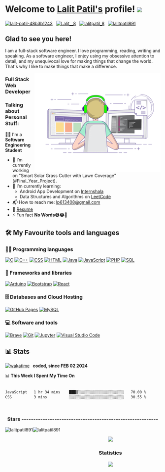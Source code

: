 <!---img src="https://raw.githubusercontent.com/BEPb/BEPb/5c63fa170d1cbbb0b1974f05a3dbe6aca3f5b7f3/assets/Bottom_up.svg" width="100%" /----->
# Welcome to [Lalit Patil's](https://github.com/lalitpatil891) profile! <a href="https://github.com/lalitpatil891"><img src="https://media.giphy.com/media/hvRJCLFzcasrR4ia7z/giphy.gif" width="25px"></a>
<a href="https://linkedin.com/in/lalit-patil-48b3b1243" target="_blank"><img align="center" src="https://raw.githubusercontent.com/rahuldkjain/github-profile-readme-generator/master/src/images/icons/Social/linked-in-alt.svg" alt="lalit-patil-48b3b1243" height="30" width="40" /></a>
&nbsp;
<a href="https://twitter.com/Lalit__8" target="_blank"><img align="center" src="https://raw.githubusercontent.com/rahuldkjain/github-profile-readme-generator/master/src/images/icons/Social/twitter.svg" alt="Lalit__8" height="30" width="40" /></a>
&nbsp;
<a href="https://instagram.com/lalitpatil_8" target="_blank"><img align="center" src="https://raw.githubusercontent.com/rahuldkjain/github-profile-readme-generator/master/src/images/icons/Social/instagram.svg" alt="lalitpatil_8" height="30" width="40" /></a>
&nbsp;
<a href="https://fb.com/lalitpatil891" target="_blank"><img align="center" src="https://raw.githubusercontent.com/rahuldkjain/github-profile-readme-generator/master/src/images/icons/Social/facebook.svg" alt="lalitpatil891" height="30" width="40" /></a>
&nbsp;

## Glad to see you here! &nbsp; 

I am a full-stack software engineer. I love programming, reading, writing and speaking.
As a software engineer, I enjoy using my obsessive attention to detail, and my unequivocal love for making things that change the world.
That's why I like to make things that make a difference.

<img align="right" alt="GIF" src="https://github.com/AswinBarath/AswinBarath/blob/master/coding.gif?raw=true" width="408" height="318" />

<h3 align="left">Full Stack Web Developer</h3>

### Talking about Personal Stuff:
  👨‍🎓 I'm a **Software Engineering Student**
- 🔭 I’m currently working on "Smart Solar Grass Cutter with Lawn Coverage" (#Final_Year_Project).
- 🌱 I’m currently learning:
    - Android App Development on [Internshala](https://trainings.internshala.com/android-course/?tracking_source=trainings-dropdown-programming) 
    - Data Structures and Algorithms on [LeetCode](https://leetcode.com/lalitpatil_8/)
- 📬 How to reach me: [lp613408@gmail.com](mailto:lp613408@gmail.com)
- 📝 [Resume](https://drive.google.com/drive/u/0/folders/1ByA_QaUhUdGojqBcY-P8VKv3f5d3pSbx?q=parent:1ByA_QaUhUdGojqBcY-P8VKv3f5d3pSbx)
- ⚡ Fun fact **No Words😅😂🤣**
  
## 🛠️ My Favourite tools and languages

### 👨‍💻 Programming languages
<p>
    <a href="#"><img alt="C" src="https://custom-icon-badges.herokuapp.com/badge/C-03599C.svg?logo=c-in-hexagon&logoColor=white"></a>
    <a href="#"><img alt="C++" src="https://custom-icon-badges.herokuapp.com/badge/C++-9C033A.svg?logo=cpp2&logoColor=white"></a>
    <a href="#"><img alt="CSS" src="https://img.shields.io/badge/CSS-1572B6.svg?logo=css3&logoColor=white"></a>
    <a href="#"><img alt="HTML" src="https://img.shields.io/badge/HTML-E34F26.svg?logo=html5&logoColor=white"></a>
    <a href="#"><img alt="Java" src="https://img.shields.io/badge/Java-007396.svg?logo=java&logoColor=white"></a>
    <a href="#"><img alt="JavaScript" src="https://img.shields.io/badge/JavaScript-F7DF1E.svg?logo=javascript&logoColor=black"></a>
    <a href="#"><img alt="PHP" src="https://img.shields.io/badge/PHP-777BB4.svg?logo=php&logoColor=white"></a>
    <a href="#"><img alt="SQL" src="https://custom-icon-badges.herokuapp.com/badge/SQL-025E8C.svg?logo=database&logoColor=white"></a>
</p>

### 🧰 Frameworks and libraries
<p>
    <a href="#"><img alt="Arduino" src="https://img.shields.io/badge/-Arduino-00979D?logo=Arduino&logoColor=white"></a>
    <a href="#"><img alt="Bootstrap" src="https://img.shields.io/badge/Bootstrap-7952B3.svg?logo=bootstrap&logoColor=white"></a>
    <a href="#"><img alt="React" src="https://img.shields.io/badge/React-20232a.svg?logo=react&logoColor=%2361DAFB"></a>
</p>

### 🗄️ Databases and Cloud Hosting
<p>
    <a href="#"><img alt="GitHub Pages" src="https://img.shields.io/badge/GitHub%20Pages-327FC7.svg?logo=github&logoColor=white"></a>
    <a href="#"><img alt="MySQL" src="https://img.shields.io/badge/MySQL-00f.svg?logo=mysql&logoColor=white"></a>
</p>

### 💻 Software and tools
<p>
    <a href="#"><img alt="Brave" src="https://img.shields.io/badge/-Brave-FB542B?logo=brave&logoColor=white"></a>
    <a href="#"><img alt="Git" src="https://img.shields.io/badge/Git-F05033.svg?logo=git&logoColor=white"></a>
    <a href="#"><img alt="Jupyter" src="https://img.shields.io/badge/Jupyter-F37626.svg?logo=Jupyter&logoColor=white"></a>
    <a href="#"><img alt="Visual Studio Code" src="https://img.shields.io/badge/Visual%20Studio%20Code-0078d7.svg?logo=visual-studio-code&logoColor=white"></a>
</p>

## 📊 Stats
[![wakatime](https://wakatime.com/badge/user/018db10d-ffa2-442f-8d5f-13e55623110b.svg)](https://wakatime.com/@018db10d-ffa2-442f-8d5f-13e55623110b) <b>&nbsp; coded, since FEB 02 2024</b>

📊 <b>This Week I Spent My Time On</b>

<!--START_SECTION:waka-->
```text

JavaScript   1 hr 34 mins    ███▒░░░░░░░░░░░░░░░░░░░░░   70.00 % 
CSS          3 mins          ░░░░░░░░░░░░░░░░░░░░░░░░░   30.55 % 

```
<!--END_SECTION:waka-->

<br/>
</details>
<div align="center">
<h3 align="center">Stars ----------------------------------------------------------</h3>
<img align="left" height="180em" src="https://github-readme-stats.vercel.app/api/top-langs/?username=lalitpatil891&langs_count=8&theme=dark" alt=lalitpatil891 />
<p>&nbsp;<img align="left" height="180em" src="https://github-readme-stats.vercel.app/api?username=lalitpatil891&show_icons=true&locale=en&theme=dark" alt="lalitpatil891" /></p>
<!---p<img align="left" height="180em" src="https://github-readme-streak-stats.herokuapp.com/?user=lalitpatil891&theme=dark" alt="lalitpatil891" />/p--->
  
<img src="https://user-images.githubusercontent.com/73097560/115834477-dbab4500-a447-11eb-908a-139a6edaec5c.gif"><h3 align="center">Statistics</h3>
<a href="https://github.com/lalitpatil891">
<img align="center" src="http://github-profile-summary-cards.vercel.app/api/cards/profile-details?username=lalitpatil891&theme=algolia" height="180em" />
</div>

